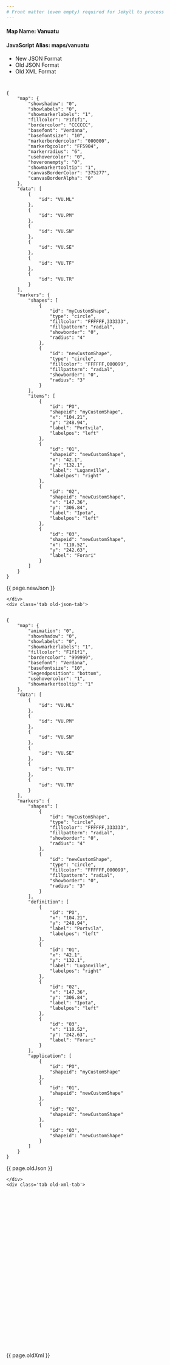 ```yaml
---
# Front matter (even empty) required for Jekyll to process
---
```


#### Map Name: Vanuatu

#### JavaScript Alias: maps/vanuatu


<div class="code-wrapper">
<ul class='code-tabs'>
    <li class='active'>
        <a data-toggle='new-json'>New JSON Format</a>
    </li>
    <li>
        <a data-toggle='old-json'>Old JSON Format</a>
    </li>
    <li>
        <a data-toggle='old-xml'>Old XML Format</a>
    </li>
</ul>
<div class='tab-content'>
    <pre class='plain-code'></pre>
    <div class='tab new-json-tab active'>
<pre><code class="language-javascript">
{
    "map": {
        "showshadow": "0",
        "showlabels": "0",
        "showmarkerlabels": "1",
        "fillcolor": "F1f1f1",
        "bordercolor": "CCCCCC",
        "basefont": "Verdana",
        "basefontsize": "10",
        "markerbordercolor": "000000",
        "markerbgcolor": "FF5904",
        "markerradius": "6",
        "usehovercolor": "0",
        "hoveronempty": "0",
        "showmarkertooltip": "1",
        "canvasBorderColor": "375277",
        "canvasBorderAlpha": "0"
    },
    "data": [
        {
            "id": "VU.ML"
        },
        {
            "id": "VU.PM"
        },
        {
            "id": "VU.SN"
        },
        {
            "id": "VU.SE"
        },
        {
            "id": "VU.TF"
        },
        {
            "id": "VU.TR"
        }
    ],
    "markers": {
        "shapes": [
            {
                "id": "myCustomShape",
                "type": "circle",
                "fillcolor": "FFFFFF,333333",
                "fillpattern": "radial",
                "showborder": "0",
                "radius": "4"
            },
            {
                "id": "newCustomShape",
                "type": "circle",
                "fillcolor": "FFFFFF,000099",
                "fillpattern": "radial",
                "showborder": "0",
                "radius": "3"
            }
        ],
        "items": [
            {
                "id": "PO",
                "shapeid": "myCustomShape",
                "x": "104.21",
                "y": "248.94",
                "label": "Portvila",
                "labelpos": "left"
            },
            {
                "id": "01",
                "shapeid": "newCustomShape",
                "x": "42.1",
                "y": "132.1",
                "label": "Luganville",
                "labelpos": "right"
            },
            {
                "id": "02",
                "shapeid": "newCustomShape",
                "x": "147.36",
                "y": "306.84",
                "label": "Ipota",
                "labelpos": "left"
            },
            {
                "id": "03",
                "shapeid": "newCustomShape",
                "x": "110.52",
                "y": "242.63",
                "label": "Forari"
            }
        ]
    }
}
</code></pre>


<p class='text-success'>{{ page.newJson }}</p>

    </div>
    <div class='tab old-json-tab'>
<pre><code class="language-javascript">
{
    "map": {
        "animation": "0",
        "showshadow": "0",
        "showlabels": "0",
        "showmarkerlabels": "1",
        "fillcolor": "F1f1f1",
        "bordercolor": "999999",
        "basefont": "Verdana",
        "basefontsize": "10",
        "legendposition": "bottom",
        "usehovercolor": "1",
        "showmarkertooltip": "1"
    },
    "data": [
        {
            "id": "VU.ML"
        },
        {
            "id": "VU.PM"
        },
        {
            "id": "VU.SN"
        },
        {
            "id": "VU.SE"
        },
        {
            "id": "VU.TF"
        },
        {
            "id": "VU.TR"
        }
    ],
    "markers": {
        "shapes": [
            {
                "id": "myCustomShape",
                "type": "circle",
                "fillcolor": "FFFFFF,333333",
                "fillpattern": "radial",
                "showborder": "0",
                "radius": "4"
            },
            {
                "id": "newCustomShape",
                "type": "circle",
                "fillcolor": "FFFFFF,000099",
                "fillpattern": "radial",
                "showborder": "0",
                "radius": "3"
            }
        ],
        "definition": [
            {
                "id": "PO",
                "x": "104.21",
                "y": "248.94",
                "label": "Portvila",
                "labelpos": "left"
            },
            {
                "id": "01",
                "x": "42.1",
                "y": "132.1",
                "label": "Luganville",
                "labelpos": "right"
            },
            {
                "id": "02",
                "x": "147.36",
                "y": "306.84",
                "label": "Ipota",
                "labelpos": "left"
            },
            {
                "id": "03",
                "x": "110.52",
                "y": "242.63",
                "label": "Forari"
            }
        ],
        "application": [
            {
                "id": "PO",
                "shapeid": "myCustomShape"
            },
            {
                "id": "01",
                "shapeid": "newCustomShape"
            },
            {
                "id": "02",
                "shapeid": "newCustomShape"
            },
            {
                "id": "03",
                "shapeid": "newCustomShape"
            }
        ]
    }
}
</code></pre>


<p class='text-success'>{{ page.oldJson }}</p>

    </div>
    <div class='tab old-xml-tab'>
<pre><code class="language-html">
<map animation='0' showShadow='0' showLabels='0' showMarkerLabels='1' fillColor='F1f1f1' borderColor='999999' baseFont='Verdana' baseFontSize='10' legendPosition='bottom' useHoverColor='1' showMarkerToolTip='1'  >
	<data>
		<entity id='VU.ML'  />
		<entity id='VU.PM'  />
		<entity id='VU.SN'  />
		<entity id='VU.SE'  />
		<entity id='VU.TF'  />
		<entity id='VU.TR'  />
	</data>
	<markers>
	  <shapes>
		     <shape id='myCustomShape' type='circle' fillColor='FFFFFF,333333'  fillPattern='radial' showborder='0' radius='4'/>
			 <shape id='newCustomShape' type='circle' fillColor='FFFFFF,000099'  fillPattern='radial' showborder='0' radius='3'/>
		</shapes>
		<definition>
			<marker id='PO' x='104.21' y='248.94' label='Portvila' labelPos='left'  />
			<marker id='01' x='42.1' y='132.1' label='Luganville' labelPos='right'  />
			<marker id='02' x='147.36' y='306.84' label='Ipota' labelPos='left'  />
			<marker id='03' x='110.52' y='242.63' label='Forari'  />
		</definition>
		<application>
			<marker id='PO' shapeId='myCustomShape'  />
			<marker id='01' shapeId='newCustomShape'  />
			<marker id='02' shapeId='newCustomShape'  />
			<marker id='03' shapeId='newCustomShape'  />
		</application>
	</markers>
</map>
</code></pre>

<p class='text-success'>{{ page.oldXml }}</p>

</div>
</div>
</div>
